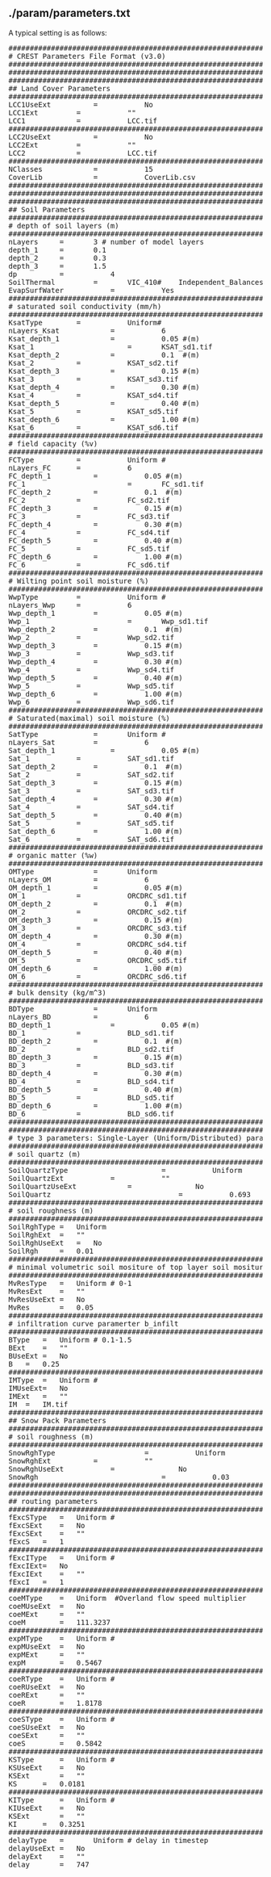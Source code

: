 ## ./param/parameters.txt
A typical setting is as follows:
<pre>
################################################################################
# CREST Parameters File Format (v3.0)
#########################################################################################
#########################################################################################
#########################################################################################
## Land Cover Parameters
################################################################################
LCC1UseExt			=			No
LCC1Ext			=			""
LCC1			=			LCC.tif
################################################################################
LCC2UseExt			=			No
LCC2Ext			=			""
LCC2			=			LCC.tif
################################################################################
NClasses			=			15
CoverLib			=			CoverLib.csv
##########################################################################################
##########################################################################################
#########################################################################################
## Soil Parameters
##########################################################################################
# depth of soil layers (m)
###############################################################################
nLayers		=		3 # number of model layers
depth_1		=		0.1
depth_2		=		0.3
depth_3		=		1.5
dp			=			4
SoilThermal			=		VIC_410#	Independent_Balances #VIC_410 #
EvapSurfWater			=			Yes
################################################################################
# saturated soil conductivity (mm/h)
################################################################################
KsatType		=			Uniform#
nLayers_Ksat			=			6
Ksat_depth_1			=			0.05 #(m)
Ksat_1						=		KSAT_sd1.tif
Ksat_depth_2			=			0.1  #(m)
Ksat_2			=			KSAT_sd2.tif
Ksat_depth_3			=			0.15 #(m)
Ksat_3			=			KSAT_sd3.tif
Ksat_depth_4			=			0.30 #(m)
Ksat_4			=			KSAT_sd4.tif
Ksat_depth_5			=			0.40 #(m)
Ksat_5			=			KSAT_sd5.tif
Ksat_depth_6			=			1.00 #(m)
Ksat_6			=			KSAT_sd6.tif
################################################################################
# field capacity (%v)
################################################################################
FCType			=			Uniform	#
nLayers_FC		=			6
FC_depth_1			=			0.05 #(m)
FC_1						=		FC_sd1.tif
FC_depth_2			=			0.1  #(m)
FC_2			=			FC_sd2.tif
FC_depth_3			=			0.15 #(m)
FC_3			=			FC_sd3.tif
FC_depth_4			=			0.30 #(m)
FC_4			=			FC_sd4.tif
FC_depth_5			=			0.40 #(m)
FC_5			=			FC_sd5.tif
FC_depth_6			=			1.00 #(m)
FC_6			=			FC_sd6.tif
#################################################################################
# Wilting point soil moisture (%)
#################################################################################	
WwpType			=			Uniform	#
nLayers_Wwp		=			6
Wwp_depth_1			=			0.05 #(m)
Wwp_1						=		Wwp_sd1.tif
Wwp_depth_2			=			0.1  #(m)
Wwp_2			=			Wwp_sd2.tif
Wwp_depth_3			=			0.15 #(m)
Wwp_3			=			Wwp_sd3.tif
Wwp_depth_4			=			0.30 #(m)
Wwp_4			=			Wwp_sd4.tif
Wwp_depth_5			=			0.40 #(m)
Wwp_5			=			Wwp_sd5.tif
Wwp_depth_6			=			1.00 #(m)
Wwp_6			=			Wwp_sd6.tif
################################################################################
# Saturated(maximal) soil moisture (%)
################################################################################	
SatType				=		Uniform	#
nLayers_Sat			=			6
Sat_depth_1				=			0.05 #(m)
Sat_1			=			SAT_sd1.tif
Sat_depth_2			=			0.1  #(m)
Sat_2			=			SAT_sd2.tif
Sat_depth_3			=			0.15 #(m)
Sat_3			=			SAT_sd3.tif
Sat_depth_4			=			0.30 #(m)
Sat_4			=			SAT_sd4.tif
Sat_depth_5			=			0.40 #(m)
Sat_5			=			SAT_sd5.tif
Sat_depth_6			=			1.00 #(m)
Sat_6			=			SAT_sd6.tif
##################################################################################
# organic matter (%w)
################################################################################
OMType				=		Uniform	
nLayers_OM			=			6
OM_depth_1			=			0.05 #(m)
OM_1			=			ORCDRC_sd1.tif
OM_depth_2			=			0.1  #(m)
OM_2			=			ORCDRC_sd2.tif
OM_depth_3			=			0.15 #(m)
OM_3			=			ORCDRC_sd3.tif
OM_depth_4			=			0.30 #(m)
OM_4			=			ORCDRC_sd4.tif
OM_depth_5			=			0.40 #(m)
OM_5			=			ORCDRC_sd5.tif
OM_depth_6			=			1.00 #(m)
OM_6			=			ORCDRC_sd6.tif
##################################################################################
# bulk density (kg/m^3)
################################################################################
BDType				=		Uniform	
nLayers_BD			=			6
BD_depth_1				=			0.05 #(m)
BD_1			=			BLD_sd1.tif
BD_depth_2			=			0.1  #(m)
BD_2			=			BLD_sd2.tif
BD_depth_3			=			0.15 #(m)
BD_3			=			BLD_sd3.tif
BD_depth_4			=			0.30 #(m)
BD_4			=			BLD_sd4.tif
BD_depth_5			=			0.40 #(m)
BD_5			=			BLD_sd5.tif
BD_depth_6			=			1.00 #(m)
BD_6			=			BLD_sd6.tif
###########################################################################################
###########################################################################################
# type 3 parameters: Single-Layer (Uniform/Distributed) parameters that may be calibrated #
###########################################################################################	\
# soil quartz (m)
################################################################################
SoilQuartzType						=			Uniform	
SoilQuartzExt			=			""
SoilQuartzUseExt			=				No
SoilQuartz								=			0.693
##################################################################################
# soil roughness (m)
################################################################################
SoilRghType	=	Uniform	
SoilRghExt	=	""
SoilRghUseExt	=	No
SoilRgh		=	0.01
##############################################################################
# minimal volumetric soil mositure of top layer soil mositure
################################################################################
MvResType	=	Uniform	# 0-1
MvResExt	=	""
MvResUseExt	=	No
MvRes		=	0.05
################################################################################
# infiltration curve paramerter b_infilt
################################################################################
BType	=	Uniform	# 0.1-1.5
BExt	=	""
BUseExt	=	No
B	=	0.25
################################################################################	
IMType	=	Uniform	#
IMUseExt=	No
IMExt	=	""
IM	=	IM.tif
################################################################################
## Snow Pack Parameters
################################################################################
# soil roughness (m)
################################################################################
SnowRghType						=			Uniform	
SnowRghExt			=			""
SnowRghUseExt			=				No
SnowRgh								=			0.03
################################################################################
################################################################################	
## routing parameters
################################################################################	
fExcSType	=	Uniform	#
fExcSExt	=	No
fExcSExt	=	""
fExcS	=	1    
################################################################################
fExcIType	=	Uniform	#
fExcIExt=	No
fExcIExt	=	""
fExcI	=	1   
################################################################################	 
coeMType 	=	Uniform	 #Overland flow speed multiplier
coeMUseExt	=	No
coeMExt		=	""
coeM 		=	111.3237
################################################################################				
expMType	=	Uniform	# 
expMUseExt	=	No
expMExt		=	""
expM		=	0.5467
################################################################################
coeRType	=	Uniform	#
coeRUseExt	=	No
coeRExt		=	""
coeR		=	1.8178
################################################################################	
coeSType	=	Uniform	# 
coeSUseExt	=	No
coeSExt		=	""
coeS		=	0.5842   
################################################################################	
KSType		=	Uniform	#
KSUseExt	=	No
KSExt		=	"" 
KS		=	0.0181
################################################################################	
KIType		=	Uniform	# 
KIUseExt	=	No
KSExt		=	""
KI		=	0.3251
################################################################################
delayType	=		Uniform	# delay in timestep
delayUseExt	=	No
delayExt	=	""
delay		=	747
</pre>


